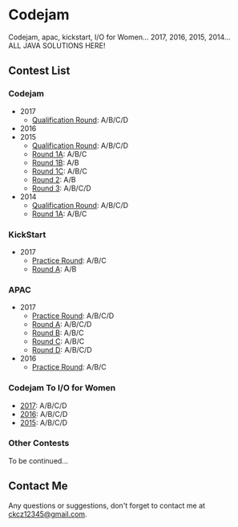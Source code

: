 # Codejam
Codejam, apac, kickstart, I/O for Women...  2017, 2016, 2015, 2014...  
ALL JAVA SOLUTIONS HERE!

## Contest List

### Codejam
- 2017
  - [Qualification Round](codejam/2017/Qualification%20Round): A/B/C/D
- 2016
- 2015
  - [Qualification Round](codejam/2015/Qualification%20Round): A/B/C/D
  - [Round 1A](codejam/2015/Round1A): A/B/C
  - [Round 1B](codejam/2015/Round1B): A/B
  - [Round 1C](codejam/2015/Round1C): A/B/C
  - [Round 2](codejam/2015/Round2): A/B
  - [Round 3](codejam/2015/Round3): A/B/C/D
- 2014
  - [Qualification Round](codejam/2014/Qualification%20Round): A/B/C/D
  - [Round 1A](codejam/2014/Round1A): A/B/C

### KickStart
- 2017
  - [Practice Round](kickstart/2017/Practice%20Round): A/B/C
  - [Round A](kickstart/2017/RoundA): A/B

### APAC
- 2017
  - [Practice Round](apac/2017/Practice%20Round): A/B/C/D
  - [Round A](apac/2017/RoundA): A/B/C/D
  - [Round B](apac/2017/RoundB): A/B/C
  - [Round C](apac/2017/RoundC): A/B/C
  - [Round D](apac/2017/RoundD): A/B/C/D
- 2016
  - [Practice Round](apac/2016/Practice%20Round): A/B/C
  
### Codejam To I/O for Women
- [2017](IO%20for%20Women/2017): A/B/C/D
- [2016](IO%20for%20Women/2016): A/B/C/D
- [2015](IO%20for%20Women/2015): A/B/C/D

### Other Contests
To be continued...

## Contact Me
Any questions or suggestions, don't forget to contact me at
 [ckcz12345@gmail.com](mailto:ckcz12345@gmail.com).